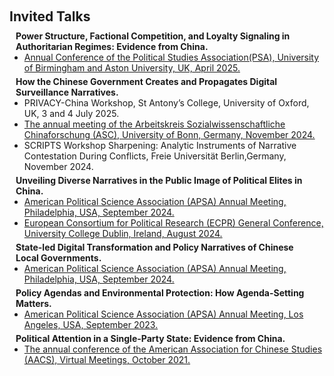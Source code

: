 <h1 id="invited-talks"></h1>

<h2 style="margin: 60px 0px 10px;">Invited Talks</h2>

<h4 style="margin:0 10px 0;">Power Structure, Factional Competition, and Loyalty Signaling in Authoritarian Regimes: Evidence from China.</h4>

<ul style="margin:0 0 5px;">
  <li><a href="https://www.psa.ac.uk/events/psa-annual-conference"><autocolor>Annual Conference of the Political Studies Association(PSA), University of Birmingham and Aston University, UK, April 2025.</autocolor></a></li>
</ul>

<h4 style="margin:0 10px 0;">How the Chinese Government Creates and Propagates Digital Surveillance Narratives.</h4>

<ul style="margin:0 0 5px;">
  <li>PRIVACY-China Workshop, St Antony’s College, University of Oxford, UK, 3 and 4 July 2025.</li>
  <li><a href="https://www.cassis.uni-bonn.de/en/news/2024-asc-annual-meeting"><autocolor>The annual meeting of the Arbeitskreis Sozialwissenschaftliche Chinaforschung (ASC), University of Bonn, Germany, November 2024.</autocolor></a></li>
  <li>SCRIPTS Workshop Sharpening: Analytic Instruments of Narrative Contestation During Conflicts, Freie Universität Berlin,Germany, November 2024.</li>
</ul>

<h4 style="margin:0 10px 0;">Unveiling Diverse Narratives in the Public Image of Political Elites in China.</h4>

<ul style="margin:0 0 5px;">
  <li><a href="https://convention2.allacademic.com/one/apsa/apsa24/index.php?cmd=Online+Program+View+Session&selected_session_id=2160536&PHPSESSID=safsa41fd3c4r3vasbn5nsplgp"><autocolor>American Political Science Association (APSA) Annual Meeting, Philadelphia, USA, September 2024.</autocolor></a></li>
  <li><a href="https://ecpr.eu/Events/Event/PaperDetails/74861"><autocolor>European Consortium for Political Research (ECPR) General Conference, University College Dublin, Ireland, August 2024.</autocolor></a></li>
</ul>

<h4 style="margin:0 10px 0;">State-led Digital Transformation and Policy Narratives of Chinese Local Governments.</h4>

<ul style="margin:0 0 5px;">
  <li><a href="https://convention2.allacademic.com/one/apsa/apsa24/index.php?cmd=Online+Program+View+Session&selected_session_id=2145321&PHPSESSID=safsa41fd3c4r3vasbn5nsplgp"><autocolor>American Political Science Association (APSA) Annual Meeting, Philadelphia, USA, September 2024.</autocolor></a></li>
</ul>

<h4 style="margin:0 10px 0;">Policy Agendas and Environmental Protection: How Agenda-Setting Matters.</h4>

<ul style="margin:0 0 5px;">
  <li><a href="https://convention2.allacademic.com/one/apsa/apsa23/"><autocolor>American Political Science Association (APSA) Annual Meeting, Los Angeles, USA, September 2023.</autocolor></a></li>
</ul>

<h4 style="margin:0 10px 0;">Political Attention in a Single-Party State: Evidence from China.</h4>

<ul style="margin:0 0 5px;">
  <li><a href="https://www.americanassociationforchinesestudies.org/Home/Index"><autocolor>The annual conference of the American Association for Chinese Studies (AACS), Virtual Meetings, October 2021.</autocolor></a></li>
</ul>
